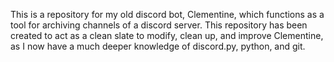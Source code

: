 This is a repository for my old discord bot, Clementine, which functions as a tool for archiving channels of a discord server.
This repository has been created to act as a clean slate to modify, clean up, and improve Clementine, as I now have a much deeper knowledge of
discord.py, python, and git.